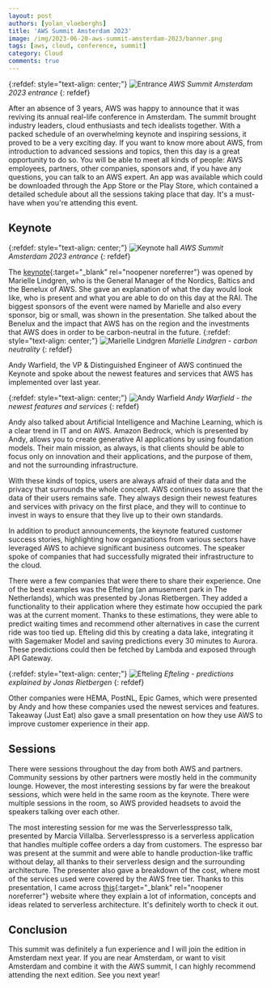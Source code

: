 ```yaml
---
layout: post
authors: [yolan_vloeberghs]
title: 'AWS Summit Amsterdam 2023'
image: /img/2023-06-20-aws-summit-amsterdam-2023/banner.png
tags: [aws, cloud, conference, summit]
category: Cloud
comments: true
---
```

{:refdef: style="text-align: center;"}
<img src="{{ '/img/2023-06-20-aws-summit-amsterdam-2023/entrance.png' | prepend: site.baseurl }}" alt="Entrance" class="image fit" style="margin:0px auto; max-width:100%">
_AWS Summit Amsterdam 2023 entrance_
{: refdef}

After an absence of 3 years, AWS was happy to announce that it was reviving its annual real-life conference in Amsterdam.
The summit brought industry leaders, cloud enthusiasts and tech idealists together.
With a packed schedule of an overwhelming keynote and inspiring sessions, it proved to be a very exciting day.
If you want to know more about AWS, from introduction to advanced sessions and topics, then this day is a great opportunity to do so.
You will be able to meet all kinds of people: AWS employees, partners, other companies, sponsors and, if you have any questions, you can talk to an AWS expert.
An app was available which could be downloaded through the App Store or the Play Store, which contained a detailed schedule about all the sessions taking place that day.
It's a must-have when you're attending this event.

## Keynote
{:refdef: style="text-align: center;"}
<img src="{{ '/img/2023-06-20-aws-summit-amsterdam-2023/keynote.png' | prepend: site.baseurl }}" alt="Keynote hall" class="image fit" style="margin:0px auto; max-width:100%">
_AWS Summit Amsterdam 2023 entrance_
{: refdef}

The [keynote](https://www.youtube.com/watch?v=e9wijEX78A0){:target="_blank" rel="noopener noreferrer"} was opened by Marielle Lindgren, who is the General Manager of the Nordics, Baltics and the Benelux of AWS.
She gave an explanation of what the day would look like, who is present and what you are able to do on this day at the RAI.
The biggest sponsors of the event were named by Marielle and also every sponsor, big or small, was shown in the presentation.
She talked about the Benelux and the impact that AWS has on the region and the investments that AWS does in order to be carbon-neutral in the future.
{:refdef: style="text-align: center;"}
<img src="{{ '/img/2023-06-20-aws-summit-amsterdam-2023/marielle-lindgren.png' | prepend: site.baseurl }}" alt="Marielle Lindgren" class="image fit" style="margin:0px auto; max-width:100%">
_Marielle Lindgren - carbon neutrality_
{: refdef}

Andy Warfield, the VP & Distinguished Engineer of AWS continued the Keynote and spoke about the newest features and services that AWS has implemented over last year.

{:refdef: style="text-align: center;"}
<img src="{{ '/img/2023-06-20-aws-summit-amsterdam-2023/andy-warfield.png' | prepend: site.baseurl }}" alt="Andy Warfield" class="image fit" style="margin:0px auto; max-width:100%">
_Andy Warfield - the newest features and services_
{: refdef}

Andy also talked about Artificial Intelligence and Machine Learning, which is a clear trend in IT and on AWS.
Amazon Bedrock, which is presented by Andy, allows you to create generative AI applications by using foundation models.
Their main mission, as always, is that clients should be able to focus only on innovation and their applications, and the purpose of them, and not the surrounding infrastructure.

With these kinds of topics, users are always afraid of their data and the privacy that surrounds the whole concept.
AWS continues to assure that the data of their users remains safe.
They always design their newest features and services with privacy on the first place, and they will to continue to invest in ways to ensure that they live up to their own standards.

In addition to product announcements, the keynote featured customer success stories, highlighting how organizations from various sectors have leveraged AWS to achieve significant business outcomes.
The speaker spoke of companies that had successfully migrated their infrastructure to the cloud.

There were a few companies that were there to share their experience.
One of the best examples was the Efteling (an amusement park in The Netherlands), which was presented by Jonas Rietbergen.
They added a functionality to their application where they estimate how occupied the park was at the current moment.
Thanks to these estimations, they were able to predict waiting times and recommend other alternatives in case the current ride was too tied up.
Efteling did this by creating a data lake, integrating it with Sagemaker Model and saving predictions every 30 minutes to Aurora.
These predictions could then be fetched by Lambda and exposed through API Gateway.

{:refdef: style="text-align: center;"}
<img src="{{ '/img/2023-06-20-aws-summit-amsterdam-2023/efteling.png' | prepend: site.baseurl }}" alt="Efteling" class="image fit" style="margin:0px auto; max-width:100%">
_Efteling - predictions explained by Jonas Rietbergen_
{: refdef}

Other companies were HEMA, PostNL, Epic Games, which were presented by Andy and how these companies used the newest services and features.
Takeaway (Just Eat) also gave a small presentation on how they use AWS to improve customer experience in their app.

## Sessions
There were sessions throughout the day from both AWS and partners.
Community sessions by other partners were mostly held in the community lounge.
However, the most interesting sessions by far were the breakout sessions, which were held in the same room as the keynote.
There were multiple sessions in the room, so AWS provided headsets to avoid the speakers talking over each other.

The most interesting session for me was the Serverlesspresso talk, presented by Marcia Villalba.
Serverlesspresso is a serverless application that handles multiple coffee orders a day from customers. 
The espresso bar was present at the summit and were able to handle production-like traffic without delay, all thanks to their serverless design and the surrounding architecture.
The presenter also gave a breakdown of the cost, where most of the services used were covered by the AWS free tier.
Thanks to this presentation, I came across [this](https://serverlessland.com/){:target="_blank" rel="noopener noreferrer"} website where they explain a lot of information, concepts and ideas related to serverless architecture.
It's definitely worth to check it out.

## Conclusion
This summit was definitely a fun experience and I will join the edition in Amsterdam next year.
If you are near Amsterdam, or want to visit Amsterdam and combine it with the AWS summit, I can highly recommend attending the next edition.
See you next year!
